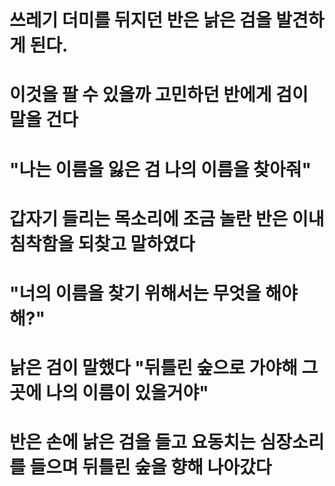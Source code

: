# 쓰레기 더미를 뒤지던 반은 낡은 검을 발견하게 된다.
# 이것을 팔 수 있을까 고민하던 반에게 검이 말을 건다
# "나는 이름을 잃은 검 나의 이름을 찾아줘"
# 갑자기 들리는 목소리에 조금 놀란 반은 이내 침착함을 되찾고 말하였다
# "너의 이름을 찾기 위해서는 무엇을 해야해?"
# 낡은 검이 말했다 "뒤틀린 숲으로 가야해 그곳에 나의 이름이 있을거야"
# 반은 손에 낡은 검을 들고 요동치는 심장소리를 들으며 뒤틀린 숲을 향해 나아갔다
